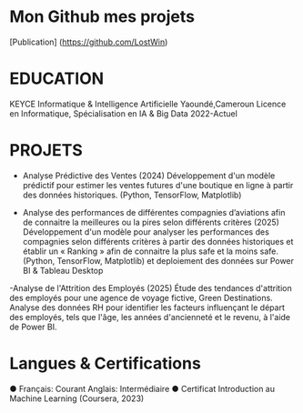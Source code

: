 # Mon Github mes projets
[Publication] (https://github.com/LostWin)

# EDUCATION 
KEYCE Informatique & Intelligence Artificielle	Yaoundé,Cameroun
Licence en Informatique, Spécialisation en IA & Big Data	2022-Actuel


# PROJETS

- Analyse Prédictive des Ventes (2024)
  Développement d'un modèle prédictif pour estimer les ventes futures d'une boutique en ligne à partir des données historiques. (Python, TensorFlow, Matplotlib)

- Analyse des performances de différentes compagnies d’aviations afin de connaitre la meilleures ou la pires selon différents critères (2025)
  Développement d'un modèle pour analyser les performances des compagnies selon différents critères à partir des données historiques et établir un « Ranking » afin de connaitre la plus safe et la moins safe. (Python, TensorFlow, Matplotlib) et deploiement des données sur Power BI & Tableau Desktop
  
-Analyse de l'Attrition des Employés (2025)
Étude des tendances d'attrition des employés pour une agence de voyage fictive, Green Destinations. Analyse des données RH pour identifier les facteurs influençant le départ des employés, tels que l'âge, les années d'ancienneté et le revenu, à l'aide de Power BI.

# Langues & Certifications

●	Français: Courant							Anglais: Intermédiaire
●	Certificat Introduction au Machine Learning (Coursera, 2023)
